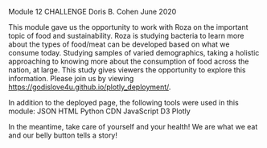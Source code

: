 Module 12 CHALLENGE
Doris B. Cohen
June 2020

This module gave us the opportunity to work with Roza on the important topic of food and sustainability. Roza is studying bacteria to learn more about the types of food/meat can be developed based on what we consume today. Studying samples of varied demographics, taking a holistic approaching to knowing more about the consumption of food across the nation, at large. This study gives viewers the opportunity to explore this information. Please join us by viewing https://godislove4u.github.io/plotly_deployment/. 

In addition to the deployed page, the following tools were used in this module:
  JSON
  HTML
  Python
  CDN
  JavaScript
  D3
  Plotly
  
In the meantime, take care of yourself and your health! We are what we eat and our belly button tells a story!
